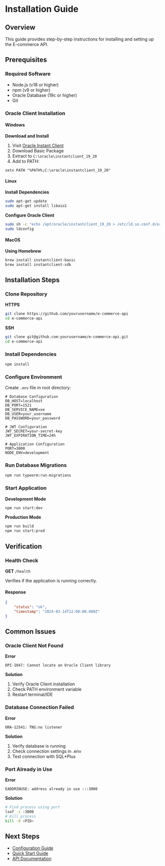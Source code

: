 
# Installation Guide

## Overview
This guide provides step-by-step instructions for installing and setting up the E-commerce API.

## Prerequisites

### Required Software
- Node.js (v18 or higher)
- npm (v9 or higher)
- Oracle Database (19c or higher)
- Git

### Oracle Client Installation

#### Windows
**Download and Install**
1. Visit [Oracle Instant Client](https://www.oracle.com/database/technologies/instant-client/winx64-64-downloads.html)
2. Download Basic Package
3. Extract to `C:\oracle\instantclient_19_20`
4. Add to PATH:
```shell
setx PATH "%PATH%;C:\oracle\instantclient_19_20"
```

#### Linux
**Install Dependencies**
```bash
sudo apt-get update
sudo apt-get install libaio1
```

**Configure Oracle Client**
```bash
sudo sh -c "echo /opt/oracle/instantclient_19_20 > /etc/ld.so.conf.d/oracle-instantclient.conf"
sudo ldconfig
```

#### MacOS
**Using Homebrew**
```bash
brew install instantclient-basic
brew install instantclient-sdk
```

## Installation Steps

### Clone Repository
**HTTPS**
```bash
git clone https://github.com/yourusername/e-commerce-api
cd e-commerce-api
```

**SSH**
```bash
git clone git@github.com:yourusername/e-commerce-api.git
cd e-commerce-api
```

### Install Dependencies
```bash
npm install
```

### Configure Environment
Create `.env` file in root directory:
```properties
# Database Configuration
DB_HOST=localhost
DB_PORT=1521
DB_SERVICE_NAME=xe
DB_USER=your_username
DB_PASSWORD=your_password

# JWT Configuration
JWT_SECRET=your-secret-key
JWT_EXPIRATION_TIME=24h

# Application Configuration
PORT=3000
NODE_ENV=development
```

### Run Database Migrations
```bash
npm run typeorm:run-migrations
```

### Start Application
**Development Mode**
```bash
npm run start:dev
```

**Production Mode**
```bash
npm run build
npm run start:prod
```

## Verification

### Health Check
**GET** `/health`

Verifies if the application is running correctly.

#### Response
```json
{
    "status": "ok",
    "timestamp": "2024-03-14T12:00:00.000Z"
}
```

## Common Issues

### Oracle Client Not Found
**Error**
```shell
DPI-1047: Cannot locate an Oracle Client library
```

**Solution**
1. Verify Oracle Client installation
2. Check PATH environment variable
3. Restart terminal/IDE

### Database Connection Failed
**Error**
```shell
ORA-12541: TNS:no listener
```

**Solution**
1. Verify database is running
2. Check connection settings in .env
3. Test connection with SQL*Plus

### Port Already in Use
**Error**
```shell
EADDRINUSE: address already in use :::3000
```

**Solution**
```bash
# Find process using port
lsof -i :3000
# Kill process
kill -9 <PID>
```

## Next Steps
- [Configuration Guide](configuration.md)
- [Quick Start Guide](quickstart.md)
- [API Documentation](../api/authentication.md) 